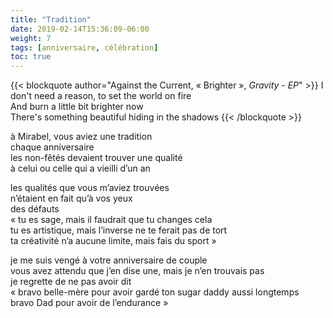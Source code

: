 ```yaml
---
title: "Tradition"
date: 2019-02-14T15:36:09-06:00
weight: 7
tags: [anniversaire, célébration]
toc: true
---
```


{{< blockquote author="Against the Current, « Brighter », *Gravity - EP*" >}}
I don't need a reason, to set the world on fire  
And burn a little bit brighter now  
There's something beautiful hiding in the shadows
{{< /blockquote >}}

à Mirabel, vous aviez une tradition  
chaque anniversaire  
les non-fêtés devaient trouver une qualité  
à celui ou celle qui a vieilli d’un an

les qualités que vous m’aviez trouvées  
n’étaient en fait qu’à vos yeux  
des défauts  
« tu es sage, mais il faudrait que tu changes cela  
tu es artistique, mais l’inverse ne te ferait pas de tort  
ta créativité n’a aucune limite, mais fais du sport »  

je me suis vengé à votre anniversaire de couple  
vous avez attendu que j’en dise une, mais je n’en trouvais pas  
je regrette de ne pas avoir dit  
« bravo belle-mère pour avoir gardé ton sugar daddy aussi longtemps  
bravo Dad pour avoir de l’endurance »  
